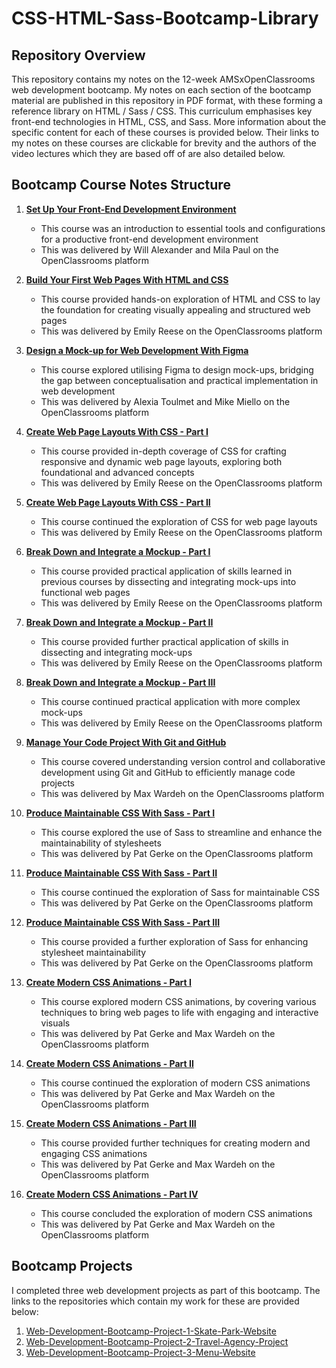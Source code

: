 # CSS-HTML-Sass-Bootcamp-Library

## Repository Overview

This repository contains my notes on the 12-week AMSxOpenClassrooms web development bootcamp. My notes on each section of the bootcamp material are published in this repository in PDF format, with these forming a reference library on HTML / Sass / CSS. This curriculum emphasises key front-end technologies in HTML, CSS, and Sass. More information about the specific content for each of these courses is provided below. Their links to my notes on these courses are clickable for brevity and the authors of the video lectures which they are based off of are also detailed below.

## Bootcamp Course Notes Structure

1. [**Set Up Your Front-End Development Environment**](./1%20Set%20Up%20Your%20Front-End%20Development%20Environment.pdf)
   - This course was an introduction to essential tools and configurations for a productive front-end development environment
   - This was delivered by Will Alexander and Mila Paul on the OpenClassrooms platform

2. [**Build Your First Web Pages With HTML and CSS**](./2%20Build%20Your%20First%20Web%20Pages%20With%20HTML%20and%20CSS.pdf)
   - This course provided hands-on exploration of HTML and CSS to lay the foundation for creating visually appealing and structured web pages
   - This was delivered by Emily Reese on the OpenClassrooms platform

3. [**Design a Mock-up for Web Development With Figma**](./3%20Design%20a%20Mock-up%20for%20Web%20Development%20With%20Figma.pdf)
   - This course explored utilising Figma to design mock-ups, bridging the gap between conceptualisation and practical implementation in web development
   - This was delivered by Alexia Toulmet and Mike Miello on the OpenClassrooms platform

4. [**Create Web Page Layouts With CSS - Part I**](./4i%20Create%20Web%20Page%20Layouts%20With%20CSS.pdf)
   - This course provided in-depth coverage of CSS for crafting responsive and dynamic web page layouts, exploring both foundational and advanced concepts
   - This was delivered by Emily Reese on the OpenClassrooms platform

5. [**Create Web Page Layouts With CSS - Part II**](./4ii%20Create%20Web%20Page%20Layouts%20With%20CSS.pdf)
   - This course continued the exploration of CSS for web page layouts
   - This was delivered by Emily Reese on the OpenClassrooms platform

6. [**Break Down and Integrate a Mockup - Part I**](./5i%20Break%20Down%20and%20Integrate%20a%20Mockup.pdf)
   - This course provided practical application of skills learned in previous courses by dissecting and integrating mock-ups into functional web pages
   - This was delivered by Emily Reese on the OpenClassrooms platform

7. [**Break Down and Integrate a Mockup - Part II**](./5ii%20Break%20Down%20and%20Integrate%20a%20Mockup.pdf)
   - This course provided further practical application of skills in dissecting and integrating mock-ups
   - This was delivered by Emily Reese on the OpenClassrooms platform

8. [**Break Down and Integrate a Mockup - Part III**](./5iii%20Break%20Down%20and%20Integrate%20a%20Mockup.pdf)
   - This course continued practical application with more complex mock-ups
   - This was delivered by Emily Reese on the OpenClassrooms platform

9. [**Manage Your Code Project With Git and GitHub**](./6%20Manage%20Your%20Code%20Project%20With%20Git%20and%20GitHub.pdf)
   - This course covered understanding version control and collaborative development using Git and GitHub to efficiently manage code projects
   - This was delivered by Max Wardeh on the OpenClassrooms platform

10. [**Produce Maintainable CSS With Sass - Part I**](./7i%20Produce%20Maintainable%20CSS%20With%20Sass.pdf)
    - This course explored the use of Sass to streamline and enhance the maintainability of stylesheets
    - This was delivered by Pat Gerke on the OpenClassrooms platform

11. [**Produce Maintainable CSS With Sass - Part II**](./7ii%20Produce%20Maintainable%20CSS%20With%20Sass.pdf)
    - This course continued the exploration of Sass for maintainable CSS
    - This was delivered by Pat Gerke on the OpenClassrooms platform

12. [**Produce Maintainable CSS With Sass - Part III**](./7iii%20Produce%20Maintainable%20CSS%20With%20Sass.pdf)
    - This course provided a further exploration of Sass for enhancing stylesheet maintainability
    - This was delivered by Pat Gerke on the OpenClassrooms platform

13. [**Create Modern CSS Animations - Part I**](./8i%20Create%20Modern%20CSS%20Animations.pdf)
    - This course explored modern CSS animations, by covering various techniques to bring web pages to life with engaging and interactive visuals
    - This was delivered by Pat Gerke and Max Wardeh on the OpenClassrooms platform

14. [**Create Modern CSS Animations - Part II**](./8ii%20Create%20Modern%20CSS%20Animations.pdf)
    - This course continued the exploration of modern CSS animations
    - This was delivered by Pat Gerke and Max Wardeh on the OpenClassrooms platform

15. [**Create Modern CSS Animations - Part III**](./8iii%20Create%20Modern%20CSS%20Animations.pdf)
    - This course provided further techniques for creating modern and engaging CSS animations
    - This was delivered by Pat Gerke and Max Wardeh on the OpenClassrooms platform

16. [**Create Modern CSS Animations - Part IV**](./8iv%20Create%20Modern%20CSS%20Animations.pdf)
    - This course concluded the exploration of modern CSS animations
    - This was delivered by Pat Gerke and Max Wardeh on the OpenClassrooms platform
   
## Bootcamp Projects
I completed three web development projects as part of this bootcamp. The links to the repositories which contain my work for these are provided below: 
1. [Web-Development-Bootcamp-Project-1-Skate-Park-Website](https://github.com/franpanteli/Web-Development-Bootcamp-Project-1-Skate-Park-Website)
2. [Web-Development-Bootcamp-Project-2-Travel-Agency-Project](https://github.com/franpanteli/Web-Development-Bootcamp-Project-2-Travel-Agency-Project)
3. [Web-Development-Bootcamp-Project-3-Menu-Website](https://github.com/franpanteli/Web-Development-Bootcamp-Project-3-CSS-Animations-Sass)
